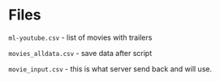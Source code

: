 # Files

`ml-youtube.csv` - list of movies with trailers

`movies_alldata.csv` - save data after script 

`movie_input.csv` - this is what server send back and will use.


